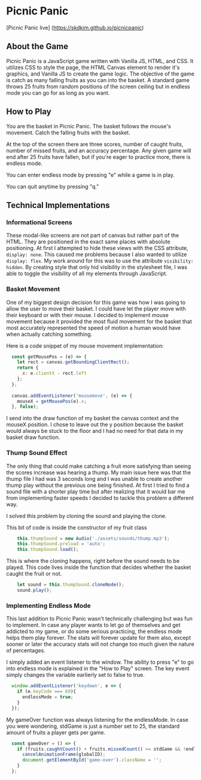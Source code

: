 # Picnic Panic

[Picnic Panic live] (https://skdkim.github.io/picnicpanic)

## About the Game
Picnic Panic is a JavaScript game written with Vanilla JS, HTML, and CSS. It utilizes CSS to style the page, the HTML Canvas element to render it's graphics, and Vanilla JS to create the game logic. 
The objective of the game is catch as many falling fruits as you can into the basket. A standard game throws 25 fruits from random positions of the screen ceiling but in endless mode you can go for as long as you want.

## How to Play
You are the basket in Picnic Panic. The basket follows the mouse's movement. Catch the falling fruits with the basket.

At the top of the screen there are three scores, number of caught fruits, number of missed fruits, and an accuracy percentage.
Any given game will end after 25 fruits have fallen, but if you're eager to practice more, there is endless mode. 

You can enter endless mode by pressing "e" while a game is in play.

You can quit anytime by pressing "q."

## Technical Implementations

### Informational Screens
These modal-like screens are not part of canvas but rather part of the HTML. They are positioned in the exact same places with absolute positioning. At first I attempted to hide these views with the CSS attribute, `display: none`. This caused me problems because I also wanted to utilize `display: flex`. My work around for this was to use the attribute `visibility: hidden`. By creating style that only hid visibility in the stylesheet file, I was able to toggle the visibility of all my elements through JavaScript.

### Basket Movement
One of my biggest design decision for this game was how I was going to allow the user to move their basket. I could have let the player move with their keyboard or with their mouse. I decided to implement mouse movement because it provided the most fluid movement for the basket that most accurately represented the speed of motion a human would have when actually catching something.

Here is a code snippet of my mouse movement implementation:
```javascript
  const getMousePos = (e) => {
    let rect = canvas.getBoundingClientRect();
    return {
      x: e.clientX - rect.left
    };
  };
  
  canvas.addEventListener('mousemove', (e) => {
    mouseX = getMousePos(e).x;
  }, false);
```
I send into the draw function of my basket the canvas context and the mouseX position.
I chose to leave out the y position because the basket would always be stuck to the floor and I had no need for that data in my basket draw function.

### Thump Sound Effect
The only thing that could make catching a fruit more satisfying than seeing the scores increase was hearing a thump. My main issue here was that the thump file I had was 3 seconds long and I was unable to create another thump play without the previous one being finished. At first I tried to find a sound file with a shorter play time but after realizing that it would bar me from implementing faster speeds I decided to tackle this problem a different way.

I solved this problem by cloning the sound and playing the clone.

This bit of code is inside the constructor of my fruit class
```javascript
    this.thumpSound = new Audio('./assets/sounds/thump.mp3');
    this.thumpSound.preload = 'auto';
    this.thumpSound.load();
```

This is where the cloning happens, right before the sound needs to be played.
This code lives inside the function that decides whether the basket caught the fruit or not.
```javascript
    let sound = this.thumpSound.cloneNode();
    sound.play();
```

### Implementing Endless Mode
This last addition to Picnic Panic wasn't technically challenging but was fun to implement. In case any player wants to let go of themselves and get addicted to my game, or do some serious practicing, the endless mode helps them play forever. The stats will forever update for them also, except sooner or later the accuracy stats will not change too much given the nature of percentages.

I simply added an event listener to the window. The ability to press "e" to go into endless mode is explained in the "How to Play" screen. The key event simply changes the variable earlierly set to false to true.
```javascript
  window.addEventListener('keydown', e => {
    if (e.keyCode === 69){
      endlessMode = true;
    }
  });
```

My gameOver function was always listening for the endlessMode. In case you were wondering, stdGame is just a number set to 25, the standard amount of fruits a player gets per game.
```javascript
  const gameOver = () => {
    if (fruits.caughtCount() + fruits.missedCount() >= stdGame && !endlessMode) {
      cancelAnimationFrame(globalID);
      document.getElementById('game-over').className = '';
    }
  };
```
